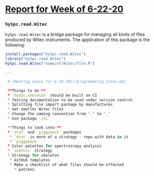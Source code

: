 # [Report for Week of 6-22-20](/blog/weekly_reports.md)

### `hySpc.read.Witec`
`hySpc.read.Witec` is a bridge package for managing all kinds of files produced by Witec instruments. The application of this package is the following:
```R
install.packages("hySpc.read.Witec")
library("hySpc.read.Witec")
hySpc.read.Witec("name/of/Witec/file.R")

---

 # [Meeting notes for 6-29-20](/blog/meeting_notes.md)

 **Things to do:**
 * `hySpc.skeleton` should be built on CI
 * Testing documentation to be used under version control
 * Splitting file import package by manufactures
 * Get smaller Witec files
 * Change the naming convention from "." to "_"
 * Use package `ini`

 **Things to look into:**
 * `drat` and `piggyback` packages
  * `drat` is more of a strategy - repo with data in it
  * `piggyback` -
 * Color palettes for spectroscopy analysis
 * `usethis` strategy
 * Strategy for skeleton
  * GitHub templates
  * Make a checklist of what files should be effected
    * patches